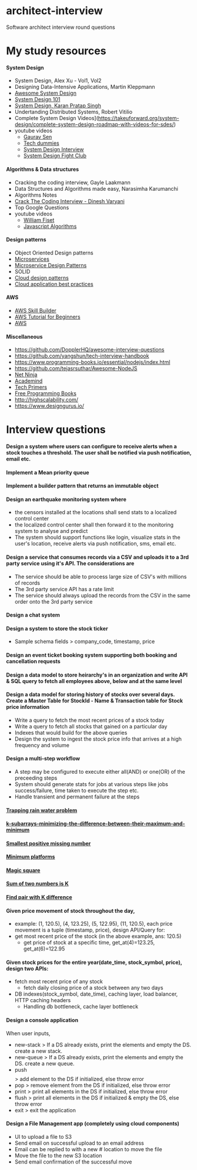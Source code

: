 # architect-interview
Software architect interview round questions

# My study resources
#### System Design ####
  - System Design, Alex Xu - Vol1, Vol2
  - Designing Data-Intensive Applications, Martin Kleppmann
  - [Awesome System Design](https://github.com/madd86/awesome-system-design)
  - [System Design 101](https://github.com/ByteByteGoHq/system-design-101)
  - [System Design, Karan Pratap Singh](https://github.com/karanpratapsingh/system-design)
  - Undertanding Distributed Systems, Robert Vitilio
  - Complete System Design Videos](https://takeuforward.org/system-design/complete-system-design-roadmap-with-videos-for-sdes/)
  - youtube videos
    - [Gaurav Sen](https://www.youtube.com/@gkcs)
    - [Tech dummies](https://www.youtube.com/@TechDummiesNarendraL)
    - [System Design Interview](https://interviewing.io/guides/system-design-interview)
    - [System Design Fight Club](https://www.youtube.com/@SDFC)
 
#### Algorithms & Data structures ####
  - Cracking the coding interview, Gayle Laakmann
  - Data Structures and Algorithms made easy, Narasimha Karumanchi
  - Algorithms Notes
  - [Crack The Coding Interview - Dinesh Varyani](https://docs.google.com/spreadsheets/d/1pnI8HmSMPcfwrCCu7wYETCXaKDig4VucZDpcjVRuYrE/edit#gid=237636947)
  - Top Google Questions
  - youtube videos
    - [William Fiset](https://www.youtube.com/watch?v=RBSGKlAvoiM)
    - [Javascript Algorithms](https://github.com/trekhleb/javascript-algorithms?tab=readme-ov-file)

#### Design patterns ####
  - Object Oriented Design patterns
  - [Microservices](https://microservices.io/)
  - [Microservice Design Patterns](https://dzone.com/articles/design-patterns-for-microservices-ambassador-anti)
  - SOLID
  - [Cloud design patterns](https://learn.microsoft.com/en-us/azure/architecture/patterns/)
  - [Cloud application best practices](https://learn.microsoft.com/en-us/azure/architecture/best-practices/index-best-practices)

#### AWS ####
  - [AWS Skill Builder](https://s6hqndkr.r.us-west-2.awstrack.me/L0/https:%2F%2Fexplore.skillbuilder.aws%2Flearn/1/0101018b3f2c11f2-2ad67291-84d6-4f83-b9d0-5c20783234eb-000000/bJtr_7vKMb1Ym4Bt6fEGApt6gfg=345)
  - [AWS Tutorial for Beginners](https://www.youtube.com/watch?v=k1RI5locZE4&t=8405s)
  - [AWS](https://github.com/EbookFoundation/free-programming-books/blob/main/courses/free-courses-en.md#aws)

#### Miscellaneous ####
  - https://github.com/DopplerHQ/awesome-interview-questions
  - https://github.com/yangshun/tech-interview-handbook
  - https://www.programming-books.io/essential/nodejs/index.html
  - https://github.com/tejasrsuthar/Awesome-NodeJS
  - [Net Ninja](https://www.youtube.com/channel/UCW5YeuERMmlnqo4oq8vwUpg)
  - [Academind](https://www.youtube.com/c/academind)
  - [Tech Primers](https://www.youtube.com/@TechPrimers/playlists)
  - [Free Programming Books](https://github.com/EbookFoundation/free-programming-books)
  - http://highscalability.com/
  - https://www.designgurus.io/

# Interview questions
#### Design a system where users can configure to receive alerts when a stock touches a threshold. The user shall be notified via push notification, email etc. ####
#### Implement a Mean priority queue ####
#### Implement a builder pattern that returns an immutable object #### 
#### Design an earthquake monitoring system where ####
  - the censors installed at the locations shall send stats to a localized control center
  - the localized control center shall then forward it to the monitoring system to analyse and predict
  - The system should support functions like login, visualize stats in the user's location, receive alerts via push notification, sms, email etc.
#### Design a service that consumes records via a CSV and uploads it to a 3rd party service using it's API. The considerations are ####
  - The service should be able to process large size of CSV's with millions of records
  - The 3rd party service API has a rate limit
  - The service should always upload the records from the CSV in the same order onto the 3rd party service
#### Design a chat system ####
#### Design a system to store the stock ticker ####
  - Sample schema fields > company_code, timestamp, price
#### Design an event ticket booking system supporting both booking and cancellation requests ####
#### Design a data model to store heirarchy's in an organization and write API & SQL query to fetch all employees above, below and at the same level ####
#### Design a data model for storing history of stocks over several days. Create a Master Table for StockId - Name & Transaction table for Stock price information ####
  - Write a query to fetch the most recent prices of a stock today
  - Write a query to fetch all stocks that gained on a particular day
  - Indexes that would build for the above queries
  - Design the system to ingest the stock price info that arrives at a high frequency and volume
#### Design a multi-step workflow ####
  - A step may be configured to execute either all(AND) or one(OR) of the preceeding steps
  - System should generate stats for jobs at various steps like jobs success/failure, time taken to execute the step etc.
  - Handle transient and permanent failure at the steps
#### [Trapping rain water problem](https://www.geeksforgeeks.org/trapping-rain-water/) ####
#### [k-subarrays-minimizing-the-difference-between-their-maximum-and-minimum](https://www.geeksforgeeks.org/split-a-given-array-into-k-subarrays-minimizing-the-difference-between-their-maximum-and-minimum/) ####
#### [Smallest positive missing number](https://www.geeksforgeeks.org/find-the-smallest-positive-number-missing-from-an-unsorted-array/) ####
#### [Minimum platforms](https://practice.geeksforgeeks.org/problems/minimum-platforms-1587115620/1) ####
#### [Magic square](https://www.geeksforgeeks.org/check-given-matrix-is-magic-square-or-not/) ####
#### [Sum of two numbers is K](https://medium.com/weekly-webtips/find-two-numbers-in-an-array-that-sums-up-to-k-2f7490482d9d#:~:text=Solution%201%3A%20Brute%20force%20algorithm,it%20is%2C%20return%20the%20pair.) ####
#### [Find pair with K difference](https://www.geeksforgeeks.org/find-a-pair-with-the-given-difference/) ####
#### Given price movement of stock throughout the day,  ####
  - example: (1, 120.5), (4, 123.25), (5, 122.95), (11, 120.5), each price movement is a tuple (timestamp, price), design API/Query for:
  - get most recent price of the stock (in the above example, ans: 120.5)
	- get price of stock at a specific time, get_at(4)=123.25, get_at(6)=122.95
#### Given stock prices for the entire year(date_time, stock_symbol, price), design two APIs: ####
  - fetch most recent price of any stock
	- fetch daily closing price of a stock between any two days
  - DB indexes(stock_symbol, date_time), caching layer, load balancer, HTTP caching headers
	- Handling db bottleneck, cache layer bottleneck
#### Design a console application ####
When user inputs, 
  - new-stack > If a DS already exists, print the elements and empty the DS. create a new stack. 
  - new-queue > If a DS already exists, print the elements and empty the DS. create a new queue.
  - push $$$$ > add element to the DS if initialized, else throw error
  - pop > remove element from the DS if initialized, else throw error
  - print > print all elements in the DS if initialized, else throw error
  - flush > print all elements in the DS if initialized & empty the DS, else throw error
  - exit > exit the application
#### Design a File Management app (completely using cloud components) ####
  - UI to upload a file to S3
  - Send email on successful upload to an email address
  - Email can be replied to with a new # location to move the file
  - Move the file to the new S3 location 
  - Send email confirmation of the successful move
